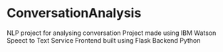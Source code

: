 # ConversationAnalysis
NLP project for analysing conversation
Project made using IBM Watson Speect to Text Service
Frontend built using Flask
Backend Python
